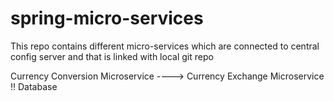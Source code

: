 # spring-micro-services
This repo contains different micro-services which are connected to central config server and that is linked with local git repo

Currency Conversion Microservice ----> Currency Exchange Microservice
                                                  !!
                                               Database
